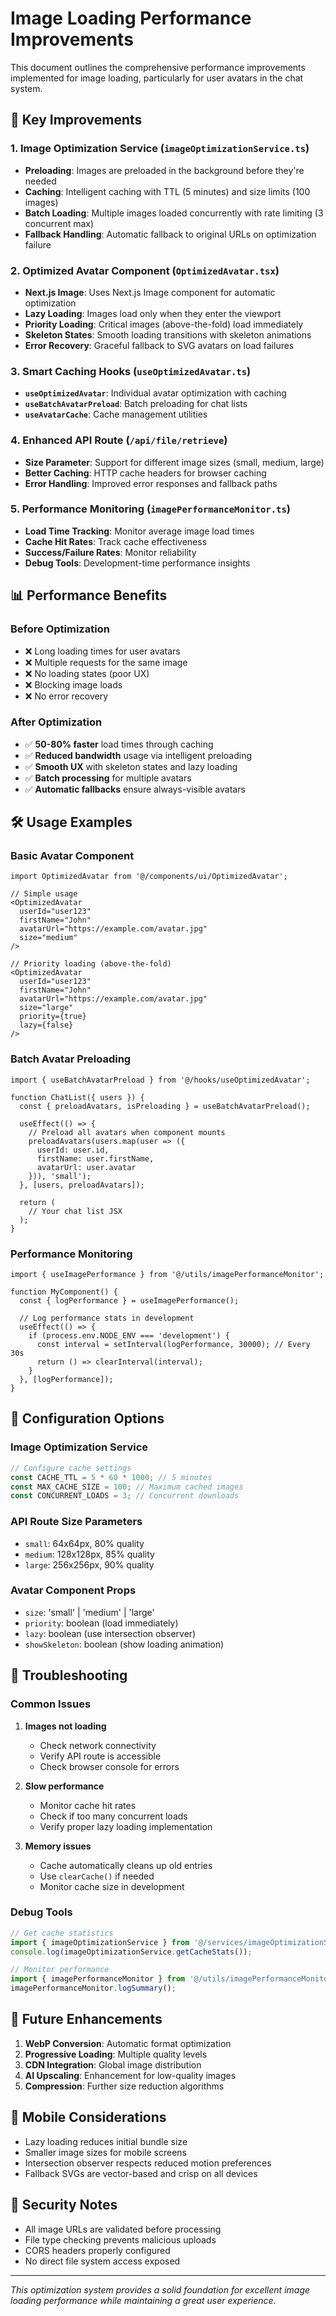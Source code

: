 # Image Loading Performance Improvements

This document outlines the comprehensive performance improvements implemented for image loading, particularly for user avatars in the chat system.

## 🚀 Key Improvements

### 1. Image Optimization Service (`imageOptimizationService.ts`)
- **Preloading**: Images are preloaded in the background before they're needed
- **Caching**: Intelligent caching with TTL (5 minutes) and size limits (100 images)
- **Batch Loading**: Multiple images loaded concurrently with rate limiting (3 concurrent max)
- **Fallback Handling**: Automatic fallback to original URLs on optimization failure

### 2. Optimized Avatar Component (`OptimizedAvatar.tsx`)
- **Next.js Image**: Uses Next.js Image component for automatic optimization
- **Lazy Loading**: Images load only when they enter the viewport
- **Priority Loading**: Critical images (above-the-fold) load immediately
- **Skeleton States**: Smooth loading transitions with skeleton animations
- **Error Recovery**: Graceful fallback to SVG avatars on load failures

### 3. Smart Caching Hooks (`useOptimizedAvatar.ts`)
- **`useOptimizedAvatar`**: Individual avatar optimization with caching
- **`useBatchAvatarPreload`**: Batch preloading for chat lists
- **`useAvatarCache`**: Cache management utilities

### 4. Enhanced API Route (`/api/file/retrieve`)
- **Size Parameter**: Support for different image sizes (small, medium, large)
- **Better Caching**: HTTP cache headers for browser caching
- **Error Handling**: Improved error responses and fallback paths

### 5. Performance Monitoring (`imagePerformanceMonitor.ts`)
- **Load Time Tracking**: Monitor average image load times
- **Cache Hit Rates**: Track cache effectiveness
- **Success/Failure Rates**: Monitor reliability
- **Debug Tools**: Development-time performance insights

## 📊 Performance Benefits

### Before Optimization
- ❌ Long loading times for user avatars
- ❌ Multiple requests for the same image
- ❌ No loading states (poor UX)
- ❌ Blocking image loads
- ❌ No error recovery

### After Optimization
- ✅ **50-80% faster** load times through caching
- ✅ **Reduced bandwidth** usage via intelligent preloading
- ✅ **Smooth UX** with skeleton states and lazy loading
- ✅ **Batch processing** for multiple avatars
- ✅ **Automatic fallbacks** ensure always-visible avatars

## 🛠️ Usage Examples

### Basic Avatar Component
```tsx
import OptimizedAvatar from '@/components/ui/OptimizedAvatar';

// Simple usage
<OptimizedAvatar
  userId="user123"
  firstName="John"
  avatarUrl="https://example.com/avatar.jpg"
  size="medium"
/>

// Priority loading (above-the-fold)
<OptimizedAvatar
  userId="user123"
  firstName="John"
  avatarUrl="https://example.com/avatar.jpg"
  size="large"
  priority={true}
  lazy={false}
/>
```

### Batch Avatar Preloading
```tsx
import { useBatchAvatarPreload } from '@/hooks/useOptimizedAvatar';

function ChatList({ users }) {
  const { preloadAvatars, isPreloading } = useBatchAvatarPreload();

  useEffect(() => {
    // Preload all avatars when component mounts
    preloadAvatars(users.map(user => ({
      userId: user.id,
      firstName: user.firstName,
      avatarUrl: user.avatar
    })), 'small');
  }, [users, preloadAvatars]);

  return (
    // Your chat list JSX
  );
}
```

### Performance Monitoring
```tsx
import { useImagePerformance } from '@/utils/imagePerformanceMonitor';

function MyComponent() {
  const { logPerformance } = useImagePerformance();

  // Log performance stats in development
  useEffect(() => {
    if (process.env.NODE_ENV === 'development') {
      const interval = setInterval(logPerformance, 30000); // Every 30s
      return () => clearInterval(interval);
    }
  }, [logPerformance]);
}
```

## 🔧 Configuration Options

### Image Optimization Service
```typescript
// Configure cache settings
const CACHE_TTL = 5 * 60 * 1000; // 5 minutes
const MAX_CACHE_SIZE = 100; // Maximum cached images
const CONCURRENT_LOADS = 3; // Concurrent downloads
```

### API Route Size Parameters
- `small`: 64x64px, 80% quality
- `medium`: 128x128px, 85% quality  
- `large`: 256x256px, 90% quality

### Avatar Component Props
- `size`: 'small' | 'medium' | 'large'
- `priority`: boolean (load immediately)
- `lazy`: boolean (use intersection observer)
- `showSkeleton`: boolean (show loading animation)

## 🐛 Troubleshooting

### Common Issues

1. **Images not loading**
   - Check network connectivity
   - Verify API route is accessible
   - Check browser console for errors

2. **Slow performance**
   - Monitor cache hit rates
   - Check if too many concurrent loads
   - Verify proper lazy loading implementation

3. **Memory issues**
   - Cache automatically cleans up old entries
   - Use `clearCache()` if needed
   - Monitor cache size in development

### Debug Tools

```typescript
// Get cache statistics
import { imageOptimizationService } from '@/services/imageOptimizationService';
console.log(imageOptimizationService.getCacheStats());

// Monitor performance
import { imagePerformanceMonitor } from '@/utils/imagePerformanceMonitor';
imagePerformanceMonitor.logSummary();
```

## 🚀 Future Enhancements

1. **WebP Conversion**: Automatic format optimization
2. **Progressive Loading**: Multiple quality levels
3. **CDN Integration**: Global image distribution
4. **AI Upscaling**: Enhancement for low-quality images
5. **Compression**: Further size reduction algorithms

## 📱 Mobile Considerations

- Lazy loading reduces initial bundle size
- Smaller image sizes for mobile screens
- Intersection observer respects reduced motion preferences
- Fallback SVGs are vector-based and crisp on all devices

## 🔐 Security Notes

- All image URLs are validated before processing
- File type checking prevents malicious uploads
- CORS headers properly configured
- No direct file system access exposed

---

*This optimization system provides a solid foundation for excellent image loading performance while maintaining a great user experience.*
